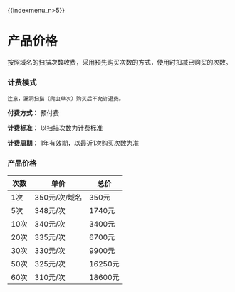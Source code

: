 {{indexmenu_n>5}}

# 产品价格

按照域名的扫描次数收费，采用预先购买次数的方式，使用时扣减已购买的次数。

### 计费模式

`注意，漏洞扫描（爬虫单次）购买后不允许退费。`

**付费方式：** 预付费

**计费标准：** 以扫描次数为计费标准

**计费周期：** 1年有效期，以最近1次购买次数为准

### 产品价格

| 次数  | 单价        | 总价     |
| --- | --- | --- |
| 1次  | 350元/次/域名 | 350元   |
| 5次  | 348元/次    | 1740元  |
| 10次 | 340元/次    | 3400元  |
| 20次 | 335元/次    | 6700元  |
| 30次 | 330元/次    | 9900元  |
| 50次 | 325元/次    | 16250元 |
| 60次 | 310元/次    | 18600元 |


